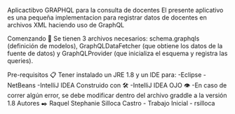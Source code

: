Aplicactibvo GRAPHQL para la consulta de docentes
El presente aplicativo es una pequeña implementacion para registrar datos de docentes en archivos XML haciendo uso de GraphQL

Comenzando 🚀
Se tienen 3 archivos necesarios: schema.graphqls (definición de modelos), GraphQLDataFetcher (que obtiene los datos de la fuente de datos) y GraphQLProvider (que inicializa el esquema y registra las queries).

Pre-requisitos 📋
Tener instalado un JRE 1.8 y un IDE para:
-Eclipse
-NetBeans
-IntelliJ IDEA
Construido con 🛠️
-IntelliJ IDEA
OJO 👁
-En caso de correr algún error, se debe modificar dentro del archivo graddle a la versión 1.8
Autores ✒️
Raquel Stephanie Silloca Castro - Trabajo Inicial - rsilloca
